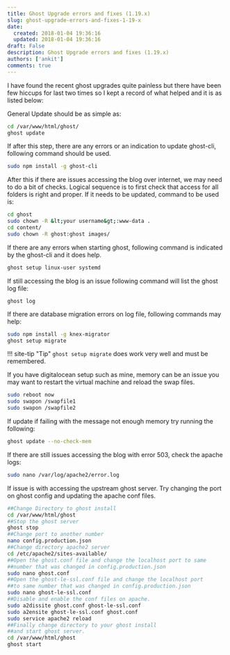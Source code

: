 ```yaml
---
title: Ghost Upgrade errors and fixes (1.19.x)
slug: ghost-upgrade-errors-and-fixes-1-19-x
date: 
  created: 2018-01-04 19:36:16
  updated: 2018-01-04 19:36:16
draft: False
description: Ghost Upgrade errors and fixes (1.19.x)
authors: ['ankit']
comments: true
---
```


I have found the recent ghost upgrades quite painless but there have been few hiccups for last two times so I kept a record of what helped and it is as listed below:

General Update should be as simple as:

<!-- more -->

```bash linenums="1"
cd /var/www/html/ghost/
ghost update
```
If after this step, there are any errors or an indication to update ghost-cli, following command should be used.

```bash
sudo npm install -g ghost-cli
```
After this if there are issues accessing the blog over internet, we may need to do a bit of checks. Logical sequence is to first check that access for all folders is right and proper. If it needs to be updated, command to be used is:

```bash linenums="1"
cd ghost
sudo chown -R &lt;your username&gt;:www-data .
cd content/
sudo chown -R ghost:ghost images/
```
If there are any errors when starting ghost, following command is indicated by the ghost-cli and it does help.

```bash
ghost setup linux-user systemd
```
If still accessing the blog is an issue following command will list the ghost log file:

`ghost log`

If there are database migration errors on log file, following commands may help:

```bash linenums="1"
sudo npm install -g knex-migrator
ghost setup migrate
```
!!! site-tip "Tip"
    `ghost setup migrate` does work very well and must be remembered.

If you have digitalocean setup such as mine, memory can be an issue you may want to restart the virtual machine and reload the swap files.

```bash linenums="1"
sudo reboot now
sudo swapon /swapfile1
sudo swapon /swapfile2
```

If update if failing with the message not enough memory try running the following:

```bash
ghost update --no-check-mem
```

If there are still issues accessing the blog with error 503, check the apache logs:

```bash
sudo nano /var/log/apache2/error.log
```

If issue is with accessing the upstream ghost server. Try changing the port on ghost config and updating the apache conf files.

```bash linenums="1"
##Change Directory to ghost install
cd /var/www/html/ghost
##Stop the ghost server
ghost stop
##Change port to another number
nano config.production.json
##Change directory apache2 server
cd /etc/apache2/sites-available/
##Open the ghost.conf file and change the localhost port to same 
##number that was changed in config.production.json
sudo nano ghost.conf
##Open the ghost-le-ssl.conf file and change the localhost port 
##to same number that was changed in config.production.json
sudo nano ghost-le-ssl.conf
##Disable and enable the conf files on apache.
sudo a2dissite ghost.conf ghost-le-ssl.conf
sudo a2ensite ghost-le-ssl.conf ghost.conf 
sudo service apache2 reload 
##Finally change directory to your ghost install 
##and start ghost server.
cd /var/www/html/ghost
ghost start
```